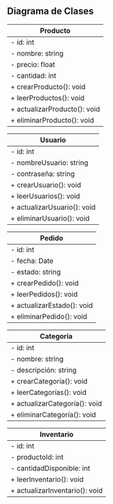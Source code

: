 ## Diagrama de Clases

|           Producto           |
|------------------------------|
| - id: int                    |
| - nombre: string             |
| - precio: float              |
| - cantidad: int              |
| + crearProducto(): void     |
| + leerProductos(): void     |
| + actualizarProducto(): void|
| + eliminarProducto(): void  |

|           Usuario            |
|------------------------------|
| - id: int                    |
| - nombreUsuario: string      |
| - contraseña: string         |
| + crearUsuario(): void       |
| + leerUsuarios(): void       |
| + actualizarUsuario(): void |
| + eliminarUsuario(): void    |

|            Pedido            |
|------------------------------|
| - id: int                    |
| - fecha: Date                |
| - estado: string             |
| + crearPedido(): void        |
| + leerPedidos(): void        |
| + actualizarEstado(): void  |
| + eliminarPedido(): void    |

|          Categoría           |
|------------------------------|
| - id: int                    |
| - nombre: string             |
| - descripción: string        |
| + crearCategoría(): void    |
| + leerCategorías(): void     |
| + actualizarCategoría(): void|
| + eliminarCategoría(): void |

|         Inventario           |
|------------------------------|
| - id: int                    |
| - productoId: int            |
| - cantidadDisponible: int    |
| + leerInventario(): void     |
| + actualizarInventario(): void|

